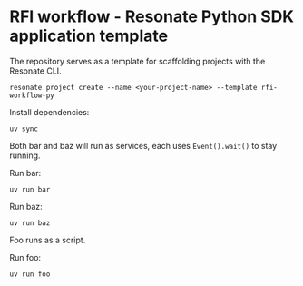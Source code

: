 # RFI workflow - Resonate Python SDK application template

The repository serves as a template for scaffolding projects with the Resonate CLI.

```shell
resonate project create --name <your-project-name> --template rfi-workflow-py
```

Install dependencies:

```
uv sync
```

Both bar and baz will run as services, each uses `Event().wait()` to stay running.

Run bar:

```
uv run bar
```

Run baz:

```
uv run baz
```

Foo runs as a script.

Run foo:

```
uv run foo
```
